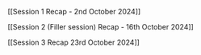 [[Session 1 Recap - 2nd October 2024]]

[[Session 2 (Filler session) Recap - 16th October 2024]]

[[Session 3 Recap 23rd October 2024]]
